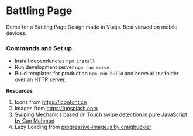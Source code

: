 Battling Page
=============
Demo for a Battling Page Design made in Vuejs. Best viewed on mobile devices.


### Commands and Set up
- Install dependencies `npm install`
- Run development server `npm run serve`
- Build templates for production `npm run build` and serve `dist/` folder over an HTTP server.


**Resources**
1. Icons from https://iconfont.cn
1. Images from https://unsplash.com
1. Swiping Mechanics based on [Touch swipe detection in pure JavaScript by Gan Mahmud](https://codepen.io/ganmahmud/pen/RaoKZa)
1. Lazy Loading from [progressive-image.js by craigbuckler](https://github.com/craigbuckler/progressive-image.js)
